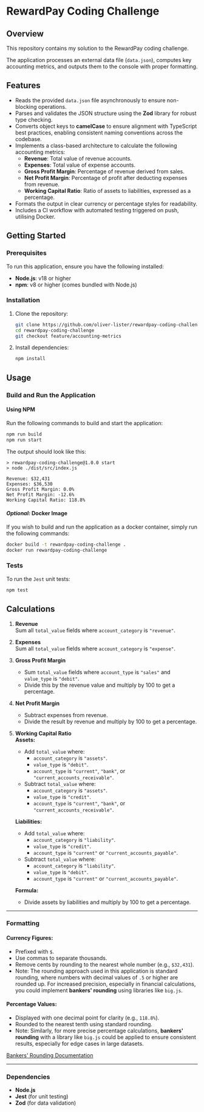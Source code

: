 # RewardPay Coding Challenge

## Overview

This repository contains my solution to the RewardPay coding challenge.

The application processes an external data file (`data.json`), computes key accounting metrics, and outputs them to the console with proper formatting.

## Features

- Reads the provided `data.json` file asynchronously to ensure non-blocking operations.
- Parses and validates the JSON structure using the **Zod** library for robust type checking.
- Converts object keys to **camelCase** to ensure alignment with TypeScript best practices, enabling consistent naming conventions across the codebase.
- Implements a class-based architecture to calculate the following accounting metrics:
  - **Revenue**: Total value of revenue accounts.
  - **Expenses**: Total value of expense accounts.
  - **Gross Profit Margin**: Percentage of revenue derived from sales.
  - **Net Profit Margin**: Percentage of profit after deducting expenses from revenue.
  - **Working Capital Ratio**: Ratio of assets to liabilities, expressed as a percentage.
- Formats the output in clear currency or percentage styles for readability.
- Includes a CI workflow with automated testing triggered on push, utilising Docker.

## Getting Started

### Prerequisites

To run this application, ensure you have the following installed:

- **Node.js**: v18 or higher
- **npm**: v8 or higher (comes bundled with Node.js)

### Installation

1. Clone the repository:
   ```bash
   git clone https://github.com/oliver-lister/rewardpay-coding-challenge.git
   cd rewardpay-coding-challenge
   git checkout feature/accounting-metrics
   ```
2. Install dependencies:
   ```bash
   npm install
   ```

## Usage

### Build and Run the Application

#### Using NPM

Run the following commands to build and start the application:

```bash
npm run build
npm run start
```

The output should look like this:

```plaintext
> rewardpay-coding-challenge@1.0.0 start
> node ./dist/src/index.js

Revenue: $32,431
Expenses: $36,530
Gross Profit Margin: 0.0%
Net Profit Margin: -12.6%
Working Capital Ratio: 118.8%
```

#### _Optional:_ Docker Image

If you wish to build and run the application as a docker container, simply run the following commands:

```bash
docker build -t rewardpay-coding-challenge .
docker run rewardpay-coding-challenge
```

### Tests

To run the `Jest` unit tests:

```bash
npm test
```

## Calculations

1. **Revenue**  
   Sum all `total_value` fields where `account_category` is `"revenue"`.

2. **Expenses**  
   Sum all `total_value` fields where `account_category` is `"expense"`.

3. **Gross Profit Margin**

   - Sum `total_value` fields where `account_type` is `"sales"` and `value_type` is `"debit"`.
   - Divide this by the revenue value and multiply by 100 to get a percentage.

4. **Net Profit Margin**

   - Subtract expenses from revenue.
   - Divide the result by revenue and multiply by 100 to get a percentage.

5. **Working Capital Ratio**  
   **Assets:**

   - Add `total_value` where:
     - `account_category` is `"assets"`.
     - `value_type` is `"debit"`.
     - `account_type` is `"current"`, `"bank"`, or `"current_accounts_receivable"`.
   - Subtract `total_value` where:
     - `account_category` is `"assets"`.
     - `value_type` is `"credit"`.
     - `account_type` is `"current"`, `"bank"`, or `"current_accounts_receivable"`.

   **Liabilities:**

   - Add `total_value` where:
     - `account_category` is `"liability"`.
     - `value_type` is `"credit"`.
     - `account_type` is `"current"` or `"current_accounts_payable"`.
   - Subtract `total_value` where:
     - `account_category` is `"liability"`.
     - `value_type` is `"debit"`.
     - `account_type` is `"current"` or `"current_accounts_payable"`.

   **Formula:**

   - Divide assets by liabilities and multiply by 100 to get a percentage.

---

### Formatting

#### **Currency Figures:**

- Prefixed with `$`.
- Use commas to separate thousands.
- Remove cents by rounding to the nearest whole number (e.g., `$32,431`).
- Note: The rounding approach used in this application is standard rounding, where numbers with decimal values of `.5` or higher are rounded up. For increased precision, especially in financial calculations, you could implement **bankers' rounding** using libraries like `big.js`.

#### **Percentage Values:**

- Displayed with one decimal point for clarity (e.g., `118.8%`).
- Rounded to the nearest tenth using standard rounding.
- Note: Similarly, for more precise percentage calculations, **bankers' rounding** with a library like `big.js` could be applied to ensure consistent results, especially for edge cases in large datasets.

[Bankers' Rounding Documentation](https://docs.alipayplus.com/alipayplus/alipayplus/reconcile_mpp/bank_rounding?role=MPP&product=Payment1&version=1.5.5)

---

### Dependencies

- **Node.js**
- **Jest** (for unit testing)
- **Zod** (for data validation)
